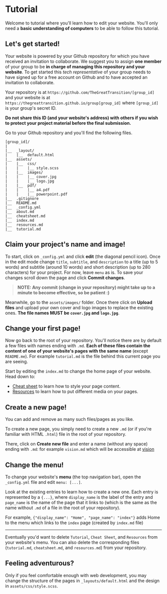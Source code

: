 # Tutorial

Welcome to tutorial where you'll learn how to edit your website. You'll only need a **basic understanding of computers** to be able to follow this tutorial.

## Let's get started!

Your website is powered by your Github repository for which you have received an invitation to collaborate. We suggest you to assign **one member** of your group to be **in charge of managing this repository and your website**. To get started this _tech representative_ of your group needs to have signed up for a free account on Github and to have accepted an invitation to collaborate.


Your repository is at `https://github.com/TheGreatTransition/[group_id]` and your website is at `https://thegreattransition.github.io/group[group_id]` where `[group_id]` is your group's secret ID.

**Do not share this ID (and your website's address) with others if you wish to protect your project material before the final submission.**



Go to your Github repository and you'll find the following files.
```
[group_id]/
|
|__  _layout/
|    |__  default.html
|__  assets/
|    |__  css/
|    |    |__ style.scss
|    |__  images/
|    |    |__ cover.jpg
|    |    |__ logo.jpg
|    |__  pdf/
|    |    |__ a4.pdf
|    |    |__ powerpoint.pdf
|__  .gitignore
|__  README.md
|__  _config.yml
|__  about.md
|__  cheatsheet.md
|__  index.md
|__  resources.md
|__  tutorial.md
```

## Claim your project's name and image!
To start, click on `_config.yml` and click **edit** (the diagonal pencil icon). Once in the edit mode change `title`, `subtitle`, and `description` to a title (up to 5 words) and subtitle (around 10 words) and short description (up to 280 characters) for your project. For now, leave `menu` as is. To save your changes scroll down the page and click **Commit changes**.

> **NOTE: Any commit (change in your repository) might take up to a minute to become effective, so be patient :)**


Meanwhile, go to the `assets/images/` folder. Once there click on **Upload files** and upload your own cover and logo images to replace the existing ones. **The file names MUST be `cover.jpg` and `logo.jpg`**.


## Change your first page!

Now go back to the root of your repository. You'll notice there are by default a few files with names ending with `.md`. **Each of these files contain the content of one of your website's pages with the same name** (except `README.me`). For example `tutorial.md` is the file behind this current page you are seeing.

Start by editing the `index.md` to change the home page of your website. Head down to:
*   [Cheat sheet](cheatsheet.md) to learn how to style your page content.
*   [Resources](resources.md) to learn how to put different media on your pages.



## Create a new page!

You can add and remove as many such files/pages as you like.

To create a new page, you simply need to create a new `.md` (or if you're familiar with HTML `.html`) file in the root of your repository.

There, click on **Create new file** and enter a name (without any space) ending with `.md`: for example `vision.md` which will be accessible at [vision](vision)


## Change the menu!

To change your website's **menu** (the top navigation bar), open the `_config.yml` file and edit `menu: [...]`.

Look at the existing entries to learn how to create a new one. Each entry is represented by a `{...}`, where `display_name` is the label of the entry and `page_name` is the name of the page that it links to (which is the same as the name without `.md` of a file in the root of your repository).

For example, `{"display_name": "Home", "page_name": "index"}` adds Home to the menu which links to the `index` page (created by `index.md` file)


* * *

Eventually you'd want to delete  `Tutorial`, `Cheat Sheet`, and `Resources` from your website's menu. You can also delete the corresponding files (`tutorial.md`, `cheatsheet.md`, and `resources.md`) from your repository.


## Feeling adventurous?
Only if you feel comfortable enough with web development, you may change the structure of the pages in `_layouts/default.html` and the design in `assets/css/style.scss`.
